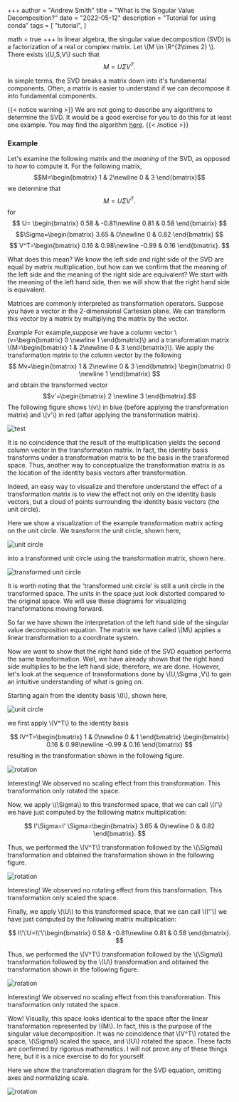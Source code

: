 +++
author = "Andrew Smith"
title = "What is the Singular Value Decomposition?"
date = "2022-05-12"
description = "Tutorial for using conda"
tags = [
    "tutorial",
]

math = true
+++
In linear algebra, the singular value decomposition (SVD) is a factorization of a real or complex matrix. Let \\(M \in \R^{2\times 2} \\). There exists \\(U,S,V\\) such that
$$\displaystyle M = U\Sigma V^T.$$

In simple terms, the SVD breaks a matrix down into it's fundamental components. Often, a matrix is easier to understand if we can decompose it into fundamental components. 

{{< notice warning >}} We are not going to describe any algorithms to determine the SVD. It would be a good exercise for you to do this for at least one example. You may find the algorithm [here](https://en.wikipedia.org/wiki/Singular_value_decomposition#Calculating_the_SVD:~:text=Calculating%20the%20SVD%5Bedit%5D). {{< /notice >}}

### Example
Let's examine the following matrix and the _meaning_ of the SVD, as opposed to _how_ to compute it. For the following matrix,
$$M=\begin{bmatrix}
1 & 2\newline
0 & 3
\end{bmatrix}$$
we determine that
$$\displaystyle M = U\Sigma V^T.$$
for
$$
U=
\begin{bmatrix}
0.58 & -0.81\newline
0.81 & 0.58
\end{bmatrix}
$$
$$\Sigma=\begin{bmatrix}
3.65 & 0\newline
0 & 0.82
\end{bmatrix}
$$
$$
V^T=\begin{bmatrix}
0.16 & 0.98\newline
-0.99 & 0.16
\end{bmatrix}.
$$

What does this mean? We know the left side and right side of the SVD are equal by matrix multiplication, but how can we confirm that the meaning of the left side and the meaning of the right side are equivalent? We start with the meaning of the left hand side, then we will show that the right hand side is equivalent.

Matrices are commonly interpreted as transformation operators. Suppose you have a vector in the 2-dimensional Cartesian plane. We can transform this vector by a matrix by multiplying the matrix by the vector.

_Example_
For example,suppose we have a column vector \\(v=\begin{bmatrix}
0 \newline
1 
\end{bmatrix}\\) and a transformation matrix \\(M=\begin{bmatrix}
1 & 2\newline
0 & 3
\end{bmatrix}\\). We apply the transformation matrix to the column vector by the following
$$
Mv=\begin{bmatrix}
1 & 2\newline
0 & 3
\end{bmatrix}
\begin{bmatrix}
0 \newline
1 
\end{bmatrix}
$$
and obtain the transformed vector
$$v'=\begin{bmatrix}
2 \newline
3 
\end{bmatrix}.$$
The following figure shows \\(v\\) in blue (before applying the transformation matrix) and \\(v'\\) in red (after applying the transformation matrix).

![test](/images/svd/0_svd.svg)

It is no coincidence that the result of the multiplication yields the second column vector in the transformation matrix. In fact, the identity basis transforms under a transformation matrix to be the basis in the transformed space. Thus, another way to conceptualize the transformation matrix is as the location of the identity basis vectors after transformation.

Indeed, an easy way to visualize and therefore understand the effect of a transformation matrix is to view the effect not only on the identity basis vectors, but a cloud of points surrounding the identity basis vectors (the unit circle).

Here we show a visualization of the example transformation matrix acting on the unit circle. We transform the unit circle, shown here,

![unit circle](/images/svd/1_svd.svg)

into a transformed unit circle using the transformation matrix, shown here.

![transformed unit circle](/images/svd/2_svd.svg)

It is worth noting that the 'transformed unit circle' is still a unit circle in the transformed space. The units in the space just look distorted compared to the original space. We will use these diagrams for visualizing transformations moving forward.

So far we have shown the interpretation of the left hand side of the singular value decomposition equation. The matrix we have called \\(M\\) applies a linear transformation to a coordinate system.

Now we want to show that the right hand side of the SVD equation performs the same transformation. Well, we have already shown that the right hand side multiplies to be the left hand side; therefore, we are done. However, let's look at the sequence of transformations done by \\(U,\Sigma
,V\\) to gain an intuitive understanding of what is going on.

Starting again from the identity basis \\(I\\), shown here,

![unit circle](/images/svd/1_svd.svg)

we first apply \\(V^T\\) to the identity basis

$$
IV^T=\begin{bmatrix}
1 & 0\newline
0 & 1
\end{bmatrix}
\begin{bmatrix}
0.16 & 0.98\newline
-0.99 & 0.16
\end{bmatrix}
$$
resulting in the transformation shown in the following figure.

![rotation](/images/svd/3_svd.svg)

Interesting! We observed no scaling effect from this transformation. This transformation only rotated the space.

Now, we apply \\(\Sigma\\) to this transformed space, that we can call \\(I'\\) we have just computed by the following matrix multiplication:


$$
I'\Sigma=I'
\Sigma=\begin{bmatrix}
3.65 & 0\newline
0 & 0.82
\end{bmatrix}.
$$

Thus, we performed the \\(V^T\\) transformation followed by the \\(\Sigma\\) transformation and obtained the transformation shown in the following figure.

![rotation](/images/svd/4_svd.svg)

Interesting! We observed no rotating effect from this transformation. This transformation only scaled the space.

Finally, we apply \\(\U\\) to this transformed space, that we can call \\(I''\\) we have just computed by the following matrix multiplication:


$$
I\'\'U=I\'\'\begin{bmatrix}
0.58 & -0.81\newline
0.81 & 0.58
\end{bmatrix}.
$$

Thus, we performed the \\(V^T\\) transformation followed by the \\(\Sigma\\) transformation followed by the \\(U\\) transformation and obtained the transformation shown in the following figure.

![rotation](/images/svd/5_svd.svg)

Interesting! We observed no scaling effect from this transformation. This transformation only rotated the space.

Wow! Visually, this space looks identical to the space after the linear transformation represented by \\(M\\). In fact, this is the purpose of the singular value decomposition. It was no coincidence that \\(V^T\\) rotated the space, \\(\Sigma\\) scaled the space, and \\(U\\) rotated the space. These facts are confirmed by rigorous mathematics. I will not prove any of these things here, but it is a nice exercise to do for yourself.

Here we show the transformation diagram for the SVD equation, omitting axes and normalizing scale.

![rotation](/images/svd/6_svd.svg)
